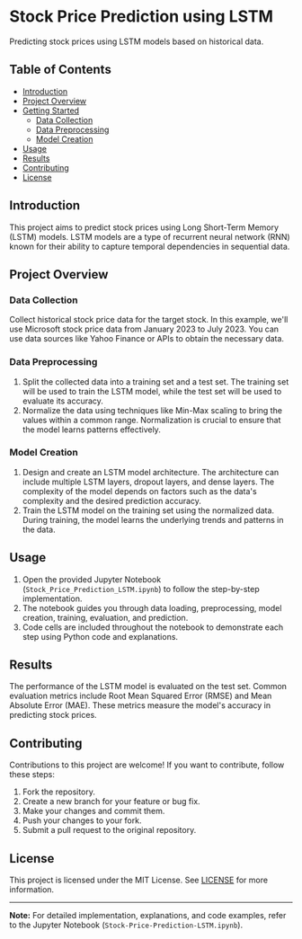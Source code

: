 # Stock Price Prediction using LSTM

Predicting stock prices using LSTM models based on historical data.

## Table of Contents

- [Introduction](#introduction)
- [Project Overview](#project-overview)
- [Getting Started](#getting-started)
  - [Data Collection](#data-collection)
  - [Data Preprocessing](#data-preprocessing)
  - [Model Creation](#model-creation)
- [Usage](#usage)
- [Results](#results)
- [Contributing](#contributing)
- [License](#license)

## Introduction

This project aims to predict stock prices using Long Short-Term Memory (LSTM) models. LSTM models are a type of recurrent neural network (RNN) known for their ability to capture temporal dependencies in sequential data.

## Project Overview

### Data Collection

Collect historical stock price data for the target stock. In this example, we'll use Microsoft stock price data from January 2023 to July 2023. You can use data sources like Yahoo Finance or APIs to obtain the necessary data.

### Data Preprocessing

1. Split the collected data into a training set and a test set. The training set will be used to train the LSTM model, while the test set will be used to evaluate its accuracy.
2. Normalize the data using techniques like Min-Max scaling to bring the values within a common range. Normalization is crucial to ensure that the model learns patterns effectively.

### Model Creation

1. Design and create an LSTM model architecture. The architecture can include multiple LSTM layers, dropout layers, and dense layers. The complexity of the model depends on factors such as the data's complexity and the desired prediction accuracy.
2. Train the LSTM model on the training set using the normalized data. During training, the model learns the underlying trends and patterns in the data.

## Usage

1. Open the provided Jupyter Notebook (`Stock_Price_Prediction_LSTM.ipynb`) to follow the step-by-step implementation.
2. The notebook guides you through data loading, preprocessing, model creation, training, evaluation, and prediction.
3. Code cells are included throughout the notebook to demonstrate each step using Python code and explanations.

## Results

The performance of the LSTM model is evaluated on the test set. Common evaluation metrics include Root Mean Squared Error (RMSE) and Mean Absolute Error (MAE). These metrics measure the model's accuracy in predicting stock prices.

## Contributing

Contributions to this project are welcome! If you want to contribute, follow these steps:
1. Fork the repository.
2. Create a new branch for your feature or bug fix.
3. Make your changes and commit them.
4. Push your changes to your fork.
5. Submit a pull request to the original repository.

## License

This project is licensed under the MIT License. See [LICENSE](LICENSE) for more information.

---
**Note:** For detailed implementation, explanations, and code examples, refer to the Jupyter Notebook (`Stock-Price-Prediction-LSTM.ipynb`).
